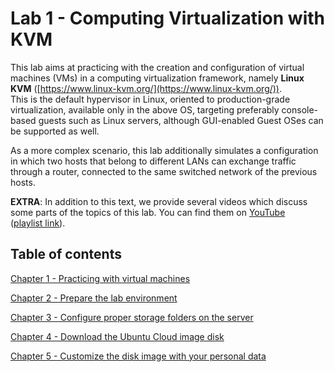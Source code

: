 # Lab 1 - Computing Virtualization with KVM

This lab aims at practicing with the creation and configuration of virtual machines (VMs) in a computing virtualization framework, namely **Linux KVM** ([https://www.linux-kvm.org/](https://www.linux-kvm.org/)).  
This is the default hypervisor in Linux, oriented to production-grade virtualization, available only in the above OS, targeting preferably console-based guests such as Linux servers, although GUI-enabled Guest OSes can be supported as well.

As a more complex scenario, this lab additionally simulates a configuration in which two hosts that belong to different LANs can exchange traffic through a router, connected to the same switched network of the previous hosts.

**EXTRA**: In addition to this text, we provide several videos which discuss some parts of the topics of this lab. You can find them on [YouTube](https://www.youtube.com/playlist?list=PLTAfidx4guQImT5beuAs4YAhIzuBBoEHk)  
([playlist link](https://www.youtube.com/playlist?list=PLTAfidx4guQImT5beuAs4YAhIzuBBoEHk)).

## Table of contents 

[Chapter 1 - Practicing with virtual machines](./1.1/README.md)

[Chapter 2 - Prepare the lab environment](1.2/README.md)

[Chapter 3 - Configure proper storage folders on the server](1.3/README.md)

[Chapter 4 - Download the Ubuntu Cloud image disk](1.4/README.md)

[Chapter 5 - Customize the disk image with your personal data](1.5/README.md)